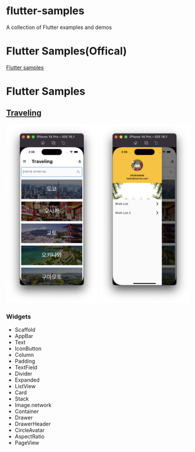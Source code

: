 # flutter-samples
A collection of Flutter examples and demos

# Flutter Samples(Offical)
[Flutter samples](https://flutter.github.io/samples/#)

# Flutter Samples


## [Traveling](https://github.com/keemeesuu/flutter-samples/tree/main/samples/food_recipe)


<p float="left">
    <img src="https://github.com/keemeesuu/flutter-samples/blob/main/images/food_recipe_01.png"  width="49%" />
    <img src="https://github.com/keemeesuu/flutter-samples/blob/main/images/food_recipe_02.png"  width="49%" />
</p>

### Widgets

- Scaffold
- AppBar
- Text
- IconButton
- Column
- Padding
- TextField
- Divider
- Expanded
- ListView
- Card
- Stack
- Image.network
- Container
- Drawer
- DrawerHeader
- CircleAvatar
- AspectRatio
- PageView




<!--
reference
https://github.com/diegoveloper/flutter-samples
-->